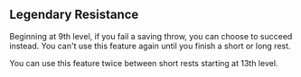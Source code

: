 ## Legendary Resistance
Beginning at 9th level, if you fail a saving throw, you can choose to succeed instead.
You can't use this feature again until you finish a short or long rest.

You can use this feature twice between short rests starting at 13th level.

<!--

-<< CHANGES >>-
- renamed indomitable -> legendary resistance
- switched power to recharge on short rests
- automatically succeed on the save instead of rerolling
- reduced to two uses from three

-<< TODO >>-
- none

-<< COMMENTARY >>-
- this is now very strong
- absolutely deny even the most difficult of saves
- does not cost a reaction

-->
